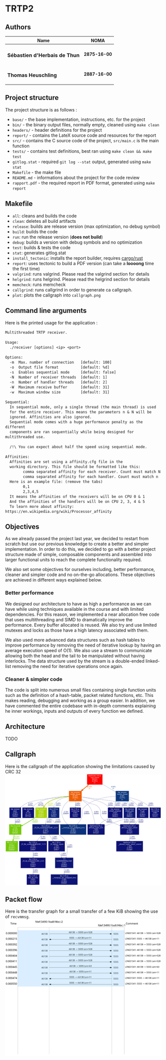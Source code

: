 # TRTP2

## Authors

| Name                                 | NOMA           |
|--------------------------------------|----------------|
| <h3>Sébastien d'Herbais de Thun</h3> | **2875-16-00** |
| <h3>Thomas Heuschling</h3>           | **2887-16-00** |

## Project structure

The project structure is as follows :

- `base/` - the base implementation, instructions, etc. for the project
- `bin/` - the binary output files, normally empty, cleaned using `make clean`
- `headers/` - header definitions for the project
- `report/` - contains the LateX source code and resources for the report
- `src/` - contains the C source code of the project, `src/main.c` is the main function
- `tests/` - contains test definitions, best ran using `make clean && make test`
- `gitlog.stat` - required `git log --stat` output, generated using `make stat`
- `Makefile` - the make file
- `README.md` - informations about the project for the code review
- `rapport.pdf` - the required report in PDF format, generated using `make report`

## Makefile

- `all`: cleans and builds the code
- `clean`: deletes all build artifacts
- `release`: builds are release version (max optimization, no debug symbol)
- `build`: builds the code
- `run`: run the release version (**does not build**)
- `debug`: builds a version with debug symbols and no optimization
- `test`: builds & tests the code
- `stat`: generates gitlog.stat
- `install_tectonic`: installs the report builder, requires [cargo/rust](https://rust-lang.org)
- `report`: uses tectonic to build a PDF version (can take a **loooong** time the first time)
- `valgrind`: runs valgrind. Please read the valgrind section for details
- `helgrind`: runs helgrind. Please read the helgrind section for details
- `memcheck`: runs memcheck
- `callgrind`: runs callgrind in order to generate ca callgraph.
- `plot`: plots the callgraph into `callgraph.png`

## Command line arguments

Here is the printed usage for the application :

```
Multithreaded TRTP receiver.

Usage:
  ./receiver [options] <ip> <port>

Options:
  -m  Max. number of connection   [default: 100]
  -o  Output file format          [default: %d]
  -s  Enables sequential mode     [default: false]
  -N  Number of receiver threads  [default: 1]
  -n  Number of handler threads   [default: 2]
  -W  Maximum receive buffer      [default: 31]
  -w  Maximum window size         [default: 31]

Sequential:
  In sequential mode, only a single thread (the main thread) is used
  for the entire receiver. This means the parameters n & N will be
  ignored. Affinities are also ignored.
  Sequential mode comes with a huge performance penalty as the different
  components are ran sequentially while being designed for multithreaded use.

  /!\ You can expect about half the speed using sequential mode.

Affinities:
  Affinities are set using a affinity.cfg file in the
  working directory. This file should be formatted like this:
        comma separated affinity for each receiver. Count must match N
        comma separated affinity for each handler. Count must match n
  Here is an example file: (remove the tabs)
        0,1
        2,3,4,5
  It means the affinities of the receivers will be on CPU 0 & 1
  And the affinities of the handlers will be on CPU 2, 3, 4 & 5
  To learn more about affinity: https://en.wikipedia.org/wiki/Processor_affinity
```

## Objectives

As we already passed the project last year, we decided to restart from scratch but use our
previous knowledge to create a better and simpler implementation. In order to do this,
we decided to go with a better project structure made of simple, composable components
and assembled into larger functional units to reach the complete functionality required.

We also set some objectives for ourselves including, better performance, cleaner and
simpler code and no on-the-go allocations. These objectives are achieved in different
ways explained below.

### Better performance

We designed our architecture to have as high a performance as we can have while using
techniques available in the course and with limited dependencies. For this reason,
we implemented a near allocation free code that uses multithreading and SIMD to
dramatically improve the performance. Every buffer allocated is reused. We also try and
use limited mutexes and locks as those have a high latency associated with them.

We also used more advanced data structures such as hash tables to improve performance
by removing the need of iterative lookup by having an average execution speed of O(1).
We also use a stream to communicate allowing both the head and the tail to be manipulated
without having interlocks. The data structure used by the stream is a double-ended linked-list
removing the need for iterative operations once again.

### Cleaner & simpler code

The code is split into numerous small files containing single function units such as
the definition of a hash-table, packet related functions, etc. This makes reading,
debugging and working as a group easier. In addition, we have commented the entire
codebase with in-depth comments explaining he inner workings, inputs and outputs
of every function we defined.

## Architecture

TODO

## Callgraph

Here is the callgraph of the application showing the limitations caused by CRC 32
![Callgraph](callgraph.png)

## Packet flow

Here is the transfer graph for a small transfer of a few KiB showing the use of `recvmmsg`.
![Network](udp_flow.png)